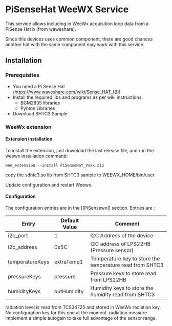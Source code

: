 # PiSenseHat WeeWX Service

This service allows including in WeeWx acquisition loop data from a PiSense Hat b (from waweshare).

Since this devices uses common component, there are good chances another hat with the same component may work with this service.

## Installation

### Prerequisites

- You need a Pi Sense Hat (https://www.waveshare.com/wiki/Sense_HAT_(B))
- Install the required libs and programs as per wiki instructions:
  - BCM2835 libraries
  - Pyhton Libraries
- Download SHTC3 Sample 

### WeeWx extension

#### Extension installation

To install the extension, just download the last release file, and run the weewx installation command:

```shell
wee_extension --install PiSenseHat_Vxxx.zip
```

copy the sdhtc3.so lib from SHTC3 sample to WEEWX_HOME/bin/user

Update configuration and restart Weewx.

#### Configuration

The configuration entries are in the \[\[PiSensewx\]\] section.
Entries are :

Entry | Default Value | Comment
------|---------------|----------
i2c_port | 1 |  I2C Address of the device
i2c_address | 0x5C | I2C address of LPS22HB (Pressure sensor)
temperatureKeys | extraTemp1 | Temperature key to store the temperature read from SHTC3
pressureKeys | pressure | Pressure keys to store read from LPS22HB
humidityKeys | outHumidity | Humidity keys to store the humidity read from SHTC3

radiation level is read from TCS34725 and stored in WeeWx radiation key. No configuration key for this one at the moment. radiation measure implement a simple autogain to take full advantage of the sensor range.

